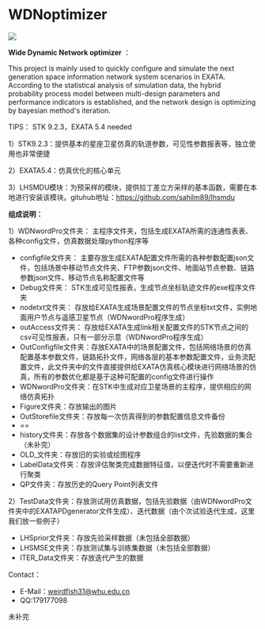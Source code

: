 # WDNoptimizer


![](http://m.qpic.cn/psb?/V10dYaiX2qXpCo/kHxKVg2sa1DKs6NtDU.qe6mxeo*Ae34F.J*gz4YQrGs!/b/dLgAAAAAAAAA&bo=WAWwAQAAAAARF8w!&rf=viewer_4&t=5)

**Wide Dynamic Network optimizer** ：

  This project is mainly used to quickly configure and simulate the next generation space information network system scenarios in EXATA. According to the statistical analysis of simulation data, the hybrid probability process model between multi-design parameters and performance indicators is established, and the network design is optimizing by bayesian method's iteration.




TIPS： STK 9.2.3，EXATA 5.4 needed

1）STK9.2.3：提供基本的星座卫星仿真的轨道参数，可见性参数报表等，独立使用也非常便捷

2）EXATA5.4：仿真优化的核心单元

3）LHSMDU模块：为预采样的模块，提供拉丁差立方采样的基本函数，需要在本地进行安装该模块。gituhub地址：<https://github.com/sahilm89/lhsmdu>







**组成说明：**

1）WDNwordPro文件夹： 主程序文件夹，包括生成EXATA所需的连通性表表、各种config文件，仿真数据处理python程序等

- configfile文件夹： 主要存放生成EXATA配置文件所需的各种参数配置json文件，包括场景中移动节点文件夹、FTP参数json文件、地面站节点参数、链路参数json文件、移动节点名称配置文件等
- Debug文件夹： STK生成可见性报表，生成节点坐标轨迹文件的exe程序文件夹
- nodetxt文件夹： 存放给EXATA生成场景配置文件的节点坐标txt文件，实例地面用户节点与遥感卫星节点（WDNwordPro程序生成）
- outAccess文件夹： 存放给EXATA生成link相关配置文件的STK节点之间的csv可见性报表，只有一部分示意（WDNwordPro程序生成）
- OutConfigfile文件夹：存放EXATA中的场景配置文件，包括网络场景的仿真配置基本参数文件，链路拓扑文件，网络各层的基本参数配置文件，业务流配置文件，此文件夹中的文件直接提供给EXATA仿真核心模块进行网络场景的仿真，所有的参数优化都是基于这种可配置的config文件进行操作
- WDNwordPro文件夹：在STK中生成对应卫星场景的主程序，提供相应的网络仿真拓扑
- Figure文件夹：存放输出的图片
- OutStorefile文件夹：存放每一次仿真得到的参数配置信息文件备份
- ==
- history文件夹：存放各个数据集的设计参数组合的list文件，先验数据的集合（未补完）
- OLD_文件夹：存放旧的实验或绘图程序
- LabelData文件夹：存放评估聚类完成数据特征值，以便迭代时不需要重新进行聚类
- QP文件夹：存放历史的Query  Point列表文件





2）TestData文件夹：存放测试用仿真数据，包括先验数据（由WDNwordPro文件夹中的EXATAPDgenerator文件生成）、迭代数据（由个次试验迭代生成，这里我们放一些例子）
- LHSprior文件夹：存放先验采样数据（未包括全部数据）
- LHSMSE文件夹：存放测试集与训练集数据（未包括全部数据）
- ITER_Data文件夹：存放迭代产生的数据








Contact：
- E-Mail：weirdfish31@whu.edu.cn
- QQ:179177098







未补完
